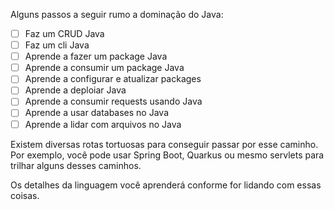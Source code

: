 Alguns passos a seguir rumo a dominação do Java:

- [ ] Faz um CRUD Java
- [ ] Faz um cli Java
- [ ] Aprende a fazer um package Java
- [ ] Aprende a consumir um package Java
- [ ] Aprende a configurar e atualizar packages
- [ ] Aprende a deploiar Java
- [ ] Aprende a consumir requests usando Java
- [ ] Aprende a usar databases no Java
- [ ] Aprende a lidar com arquivos no Java

Existem diversas rotas tortuosas para conseguir passar por esse caminho. Por exemplo,
você pode usar Spring Boot, Quarkus ou mesmo servlets para trilhar alguns desses caminhos.

Os detalhes da linguagem você aprenderá conforme for lidando com essas coisas.